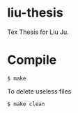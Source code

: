 # liu-thesis
Tex Thesis for Liu Ju.

# Compile

    $ make

To delete useless files

    $ make clean
